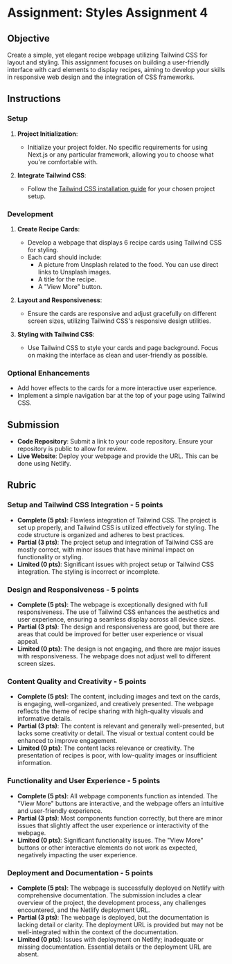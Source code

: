 # Assignment: Styles Assignment 4

## Objective

Create a simple, yet elegant recipe webpage utilizing Tailwind CSS for layout and styling. This assignment focuses on building a user-friendly interface with card elements to display recipes, aiming to develop your skills in responsive web design and the integration of CSS frameworks.

## Instructions

### Setup

1. **Project Initialization**:

   - Initialize your project folder. No specific requirements for using Next.js or any particular framework, allowing you to choose what you're comfortable with.

2. **Integrate Tailwind CSS**:
   - Follow the [Tailwind CSS installation guide](https://tailwindcss.com/docs/installation) for your chosen project setup.

### Development

1. **Create Recipe Cards**:

   - Develop a webpage that displays 6 recipe cards using Tailwind CSS for styling.
   - Each card should include:
     - A picture from Unsplash related to the food. You can use direct links to Unsplash images.
     - A title for the recipe.
     - A "View More" button.

2. **Layout and Responsiveness**:

   - Ensure the cards are responsive and adjust gracefully on different screen sizes, utilizing Tailwind CSS's responsive design utilities.

3. **Styling with Tailwind CSS**:
   - Use Tailwind CSS to style your cards and page background. Focus on making the interface as clean and user-friendly as possible.

### Optional Enhancements

- Add hover effects to the cards for a more interactive user experience.
- Implement a simple navigation bar at the top of your page using Tailwind CSS.

## Submission

- **Code Repository**: Submit a link to your code repository. Ensure your repository is public to allow for review.
- **Live Website**: Deploy your webpage and provide the URL. This can be done using Netlify.

## Rubric

### Setup and Tailwind CSS Integration - 5 points

- **Complete (5 pts)**: Flawless integration of Tailwind CSS. The project is set up properly, and Tailwind CSS is utilized effectively for styling. The code structure is organized and adheres to best practices.
- **Partial (3 pts)**: The project setup and integration of Tailwind CSS are mostly correct, with minor issues that have minimal impact on functionality or styling.
- **Limited (0 pts)**: Significant issues with project setup or Tailwind CSS integration. The styling is incorrect or incomplete.

### Design and Responsiveness - 5 points

- **Complete (5 pts)**: The webpage is exceptionally designed with full responsiveness. The use of Tailwind CSS enhances the aesthetics and user experience, ensuring a seamless display across all device sizes.
- **Partial (3 pts)**: The design and responsiveness are good, but there are areas that could be improved for better user experience or visual appeal.
- **Limited (0 pts)**: The design is not engaging, and there are major issues with responsiveness. The webpage does not adjust well to different screen sizes.

### Content Quality and Creativity - 5 points

- **Complete (5 pts)**: The content, including images and text on the cards, is engaging, well-organized, and creatively presented. The webpage reflects the theme of recipe sharing with high-quality visuals and informative details.
- **Partial (3 pts)**: The content is relevant and generally well-presented, but lacks some creativity or detail. The visual or textual content could be enhanced to improve engagement.
- **Limited (0 pts)**: The content lacks relevance or creativity. The presentation of recipes is poor, with low-quality images or insufficient information.

### Functionality and User Experience - 5 points

- **Complete (5 pts)**: All webpage components function as intended. The "View More" buttons are interactive, and the webpage offers an intuitive and user-friendly experience.
- **Partial (3 pts)**: Most components function correctly, but there are minor issues that slightly affect the user experience or interactivity of the webpage.
- **Limited (0 pts)**: Significant functionality issues. The "View More" buttons or other interactive elements do not work as expected, negatively impacting the user experience.

### Deployment and Documentation - 5 points

- **Complete (5 pts)**: The webpage is successfully deployed on Netlify with comprehensive documentation. The submission includes a clear overview of the project, the development process, any challenges encountered, and the Netlify deployment URL.
- **Partial (3 pts)**: The webpage is deployed, but the documentation is lacking detail or clarity. The deployment URL is provided but may not be well-integrated within the context of the documentation.
- **Limited (0 pts)**: Issues with deployment on Netlify; inadequate or missing documentation. Essential details or the deployment URL are absent.
